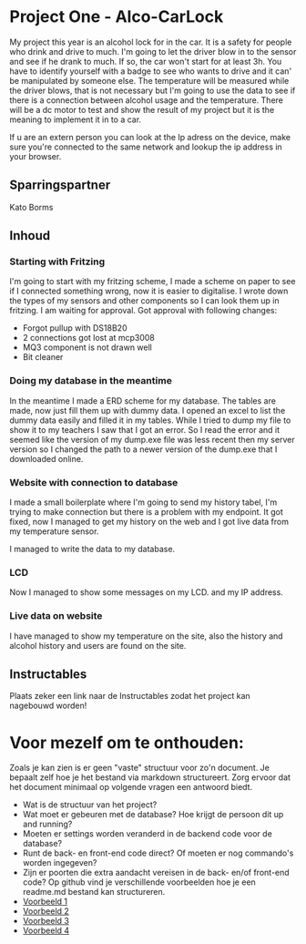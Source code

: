# Project One - Alco-CarLock

My project this year is an alcohol lock for in the car. It is a safety for people who drink and drive to much. I'm going to let the driver blow in to the sensor and see if he drank to much. If so, the car won't start for at least 3h. You have to identify yourself with a badge to see who wants to drive and it can' be manipulated by someone else. The temperature will be measured while the driver blows, that is not necessary but I'm going to use the data to see if there is a connection between alcohol usage and the temperature. There will be a dc motor to test and show the result of my project but it is the meaning to implement it in to a car. 

If u are an extern person you can look at the Ip adress on the device, make sure you're connected to the same network and lookup the ip address in your browser.



## Sparringspartner
Kato Borms
## Inhoud
### Starting with Fritzing
I'm going to start with my fritzing scheme, I made a scheme on paper to see if I connected something wrong, now it is easier to digitalise. I wrote down the types
of my sensors and other components so I can look them up in fritzing. I am waiting for approval.
Got approval with following changes:
- Forgot pullup with DS18B20
- 2 connections got lost at mcp3008
- MQ3 component is not drawn well
- Bit cleaner

### Doing my database in the meantime
In the meantime I made a ERD scheme for my database. The tables are made, now just fill them up with dummy data. I opened an excel to list the dummy data easily and filled it in my tables. While I tried to dump my file to show it to my teachers I saw that I got an error. So I read the error and it seemed like the version of my dump.exe file was less recent then my server version so I changed the path to a newer version of the dump.exe that I downloaded online.
### Website with connection to database
I made a small boilerplate where I'm going to send my history tabel, I'm trying to make connection but there is a problem with my endpoint.
It got fixed, now I managed to get my history on the web and I got live data from my temperature sensor.

I managed to write the data to my database.

### LCD
Now I managed to show some messages on my LCD. and my IP address.

### Live data on website
I have managed to show my temperature on the site, also the history and alcohol history and users are found on the site.

## Instructables
Plaats zeker een link naar de Instructables zodat het project kan nagebouwd worden!



# Voor mezelf om te onthouden:
Zoals je kan zien is er geen "vaste" structuur voor zo'n document. Je bepaalt zelf hoe je het bestand via markdown structureert. Zorg ervoor dat het document minimaal op volgende vragen een antwoord biedt.

- Wat is de structuur van het project?
- Wat moet er gebeuren met de database? Hoe krijgt de persoon dit up and running?
- Moeten er settings worden veranderd in de backend code voor de database? 
- Runt de back- en front-end code direct? Of moeten er nog commando's worden ingegeven?
- Zijn er poorten die extra aandacht vereisen in de back- en/of front-end code?
Op github vind je verschillende voorbeelden hoe je een readme.md bestand kan structureren.
- [Voorbeeld 1](https://github.com/othneildrew/Best-README-Template)
- [Voorbeeld 2](https://github.com/tsungtwu/flask-example/blob/master/README.md)
- [Voorbeeld 3](https://github.com/twbs/bootstrap/blob/main/README.md)
- [Voorbeeld 4](https://www.makeareadme.com/)
